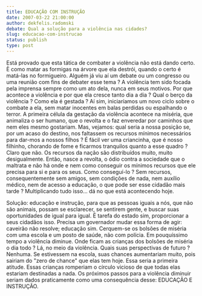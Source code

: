 ```yaml
---
title: EDUCAÇÃO COM INSTRUÇÃO
date: 2007-03-22 21:00:00
author: dekfelis.radomski
debate: Qual a solução para a violência nas cidades?
slug: educacao-com-instrucao
status: publish 
type: post
---
```


Está provado que esta tática de combater a violência não está dando certo. È como matar as formigas na árvore que ela destrói, quando o certo é matá-las no formigueiro. Alguém já viu aí um debate ou um congresso ou uma reunião com fins de debater esse tema ? A violência tem sido focada pela imprensa sempre como um ato dela, nunca em seus motivos. Por que acontece a violência e por que ela cresce tanto dia a dia ? Qual o berço da violência ? Como ela é gestada ? Aí sim, iniciaríamos um novo ciclo sobre o combate a ela, sem matar inocentes em balas perdidas ou espalhando o terror. A primeira célula da gestação da violência acontece na miséria, que animaliza o ser humano, que o revolta e o faz enveredar por caminhos que nem eles mesmo gostariam. Mas, vejamos: qual seria a nossa posição se, por um acaso do destino, nos faltassem os recursos mínimos necessários para dar-mos a nossos filhos ? É fácil ver uma criancinha, que é nosso filhinho, chorando de fome e ficarmos tranquilos quanto a esse quadro ? Claro que não. Os recursos da nação são distribuídos muito, muito desigualmente. Então, nasce a revolta, o ódio contra a sociedade que o maltrata e não há onde e nem como conseguir os mínimos recursos que ele precisa para si e para os seus. Como conseguí-lo ? Sem recursos, consequentemente sem amigos, sem condições de nada, nem auxílio médico, nem de acesso a educação, o que pode ser esse cidadão mais tarde ? Multiplicando tudo isso... dá no que está acontecendo hoje.  

Solução: educação e instrução, para que as pessoas iguais a nós, que não são animais, possam se esclarecer, se sentirem gente, e buscar suas oportunidades de igual para igual. É tarefa do estado sim, proporcionar a seus cidadãos isso. Precisa um governador mudar essa forma de agir: caveirão não resolve; educação sim. Cerquem-se os bolsões de miséria com uma escola e um posto de saúde, não com polícia. Em pouquíssimo tempo a violência diminue. Onde ficam as crianças dos bolsões de miséria o dia todo ? Lá, no meio da violência. Quais suas perspectivas de futuro ? Nenhuma. Se estivessem na escola, suas chances aumentariam muito, pois sairiam do "zero de chance" que elas tem hoje. Essa seria a primeira atitude. Essas crianças romperiam o círculo vicioso de que todas elas estariam destinadas a nada. Os próximos passos para a violência diminuir seriam dados praticamente como uma consequência desse: EDUCAÇÃO E INSTRUÇÃO.
